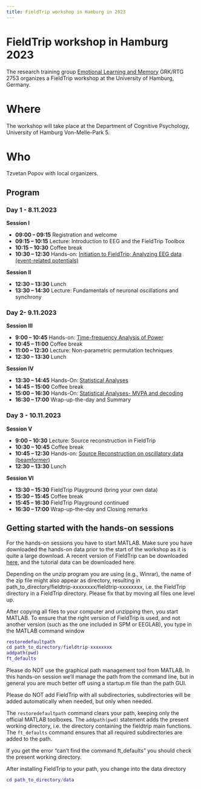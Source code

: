 ```yaml
---
title: FieldTrip workshop in Hamburg in 2023
---
```


# FieldTrip workshop in Hamburg 2023

The research training group [Emotional Learning and Memory](https://www.grk2753.uni-hamburg.de/) GRK/RTG 2753 organizes a FieldTrip workshop at the University of Hamburg, Germany.

# Where

The workshop will take place at the Department of Cognitive Psychology, University of Hamburg Von-Melle-Park 5.

# Who

Tzvetan Popov with local organizers.

## Program

### Day 1 - 8.11.2023

**Session I**

- **09:00 – 09:15** Registration and welcome
- **09:15 – 10:15** Lecture: Introduction to EEG and the FieldTrip Toolbox
- **10:15 – 10:30** Coffee break
- **10:30 – 12:30** Hands-on: [Initiation to FieldTrip; Analyzing EEG data (event-related potentials)](https://www.notion.so/9b48e6f48d824aa488b7cea8084a827c?pvs=21)

**Session II**

- **12:30 – 13:30** Lunch
- **13:30 – 14:30** Lecture: Fundamentals of neuronal oscillations and synchrony

### Day 2- 9.11.2023

**Session III**

- **9:00 – 10:45** Hands-on: [Time-frequency Analysis of Power](https://www.notion.so/9b48e6f48d824aa488b7cea8084a827c?pvs=21)
- **10:45 – 11:00** Coffee break
- **11:00 – 12:30** Lecture: Non-parametric permutation techniques
- **12:30 – 13:30** Lunch

**Session IV**

- **13:30 – 14:45** Hands-On: [Statistical Analyses](https://www.notion.so/9b48e6f48d824aa488b7cea8084a827c?pvs=21)
- **14:45 – 15:00** Coffee break
- **15:00 – 16:30** Hands-On: [Statistical Analyses- MVPA and decoding](https://www.notion.so/9b48e6f48d824aa488b7cea8084a827c?pvs=21)
- **16:30 – 17:00** Wrap-up-the-day and Summary

### Day 3 - 10.11.2023

**Session V**

- **9:00 – 10:30** Lecture: Source reconstruction in FieldTrip
- **10:30 – 10:45** Coffee break
- **10:45 – 12:30** Hands-on: [Source Reconstruction on oscillatory data (beamformer)](https://www.notion.so/9b48e6f48d824aa488b7cea8084a827c?pvs=21)
- **12:30 – 13:30** Lunch

**Session VI**

- **13:30 – 15:30** FieldTrip Playground (bring your own data)
- **15:30 – 15:45** Coffee break
- **15:45 – 16:30** FieldTrip Playground continued
- **16:30 – 17:00** Wrap-up-the-day and Closing remarks

## Getting started with the hands-on sessions

For the hands-on sessions you have to start MATLAB. Make sure you
have downloaded the hands-on data prior to the start of the workshop as
it is quite a large download. A recent version of FieldTrip can be
downloaded [here](https://www.fieldtriptoolbox.org/download/), and the
tutorial data can be downloaded here.

Depending on the unzip program you are using (e.g., Winrar), the
name of the zip file might also appear as directory, resulting in
path_to_directory/fieldtrip-xxxxxxxx/fieldtrip-xxxxxxxx, i.e. the
FieldTrip directory in a FieldTrip directory. Please fix that by moving
all files one level up.

After copying all files to your computer and unzipping then, you
start MATLAB. To ensure that the right version of FieldTrip is used, and
 not another version (such as the one included in SPM or EEGLAB), you
type in the MATLAB command window

```matlab
restoredefaultpath
cd path_to_directory/fieldtrip-xxxxxxxx
addpath(pwd)
ft_defaults
```

Please do NOT use the graphical path management tool from MATLAB.
In this hands-on session we’ll manage the path from the command line,
but in general you are much better off using a startup.m file than the
path GUI.

Please do NOT add FieldTrip with all subdirectories, subdirectories
 will be added automatically when needed, but only when needed.

The `restoredefaultpath` command clears your path, keeping only the
official MATLAB toolboxes. The `addpath(pwd)` statement adds the
present working directory, i.e. the directory containing the fieldtrip
main functions. The `ft_defaults` command ensures that all required
subdirectories are added to the path.

If you get the error “can’t find the command ft_defaults” you should
check the present working directory.

After installing FieldTrip to your path, you change into the data directory

```matlab
cd path_to_directory/data
```
